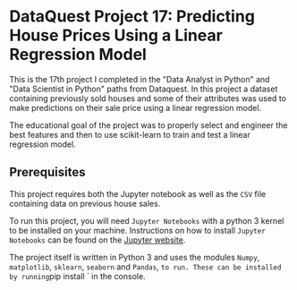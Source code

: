 # DataQuest Project 17: Predicting House Prices Using a Linear Regression Model

This is the 17th project I completed in the "Data Analyst in Python" and "Data Scientist in Python" paths from Dataquest. In this project a dataset containing previously sold houses and some of their attributes was used to make predictions on their sale price using a linear regression model.

The educational goal of the project was to properly select and engineer the best features and then to use scikit-learn to train and test a linear regression model.

## Prerequisites

This project requires both the Jupyter notebook as well as the `CSV` file containing data on previous house sales.

To run this project, you will need `Jupyter Notebooks` with a python 3 kernel to be installed on your machine. Instructions on how to install `Jupyter Notebooks` can be found on the [Jupyter website](https://jupyter.org/install).

The project itself is written in Python 3 and uses the modules `Numpy`, `matplotlib`, `sklearn`, `seaborn` and `Pandas`, ` to run. These can be installed by running `pip install <name of module>` in the console.